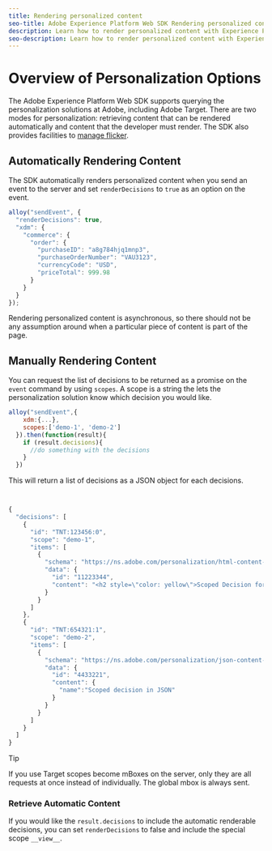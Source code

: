 ```yaml
---
title: Rendering personalized content
seo-title: Adobe Experience Platform Web SDK Rendering personalized content
description: Learn how to render personalized content with Experience Platform Web SDK
seo-description: Learn how to render personalized content with Experience Platform Web SDK
---
```


# Overview of Personalization Options

The Adobe Experience Platform Web SDK supports querying the personalization solutions at Adobe, including Adobe Target. There are two modes for personalization: retrieving content that can be rendered automatically and content that the developer must render. The SDK also provides facilities to [manage flicker](../../edge/solution-specific/target/flicker-management.md).

## Automatically Rendering Content

The SDK automatically renders personalized content when you send an event to the server and set `renderDecisions` to `true` as an option on the event.

```javascript
alloy("sendEvent", {
  "renderDecisions": true,
  "xdm": {
    "commerce": {
      "order": {
        "purchaseID": "a8g784hjq1mnp3",
        "purchaseOrderNumber": "VAU3123",
        "currencyCode": "USD",
        "priceTotal": 999.98
      }
    }
  }
});
```

Rendering personalized content is asynchronous, so there should not be any assumption around when a particular piece of content is part of the page.

## Manually Rendering Content

You can request the list of decisions to be returned as a promise on the `event` command by using `scopes`. A scope is a string the lets the personalization solution know which decision you would like.

```javascript
alloy("sendEvent",{
    xdm:{...},
    scopes:['demo-1', 'demo-2']
  }).then(function(result){
    if (result.decisions){
      //do something with the decisions
    }
  })
```

This will return a list of decisions as a JSON object for each decisions.

```javascript


{
  "decisions": [
    {
      "id": "TNT:123456:0",
      "scope": "demo-1",
      "items": [
        {
          "schema": "https://ns.adobe.com/personalization/html-content-item",
          "data": {
            "id": "11223344",
            "content": "<h2 style=\"color: yellow\">Scoped Decision for location \"alloy-location-1\"</h2>"
          }
        }
      ]
    },
    {
      "id": "TNT:654321:1",
      "scope": "demo-2",
      "items": [
        {
          "schema": "https://ns.adobe.com/personalization/json-content-item",
          "data": {
            "id": "4433221",
            "content": {
              "name":"Scoped decision in JSON"
            }
          }
        }
      ]
    }
  ]
}

```

>[!TIP]
>
> If you use Target scopes become mBoxes on the server, only they are all requests at once instead of individually. The global mbox is always sent.

### Retrieve Automatic Content

If you would like the `result.decisions` to include the automatic renderable decisions, you can set `renderDecisions` to false and include the special scope `__view__`.
